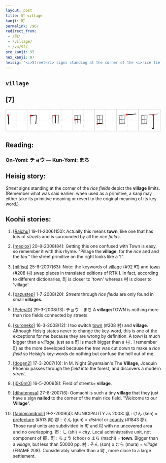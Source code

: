```yaml
---
layout: post
title: 町 village
kanji: 町
permalink: /96/
redirect_from:
 - /町/
 - /village/
 - /v4/92/
pre_kanji: 95
nex_kanji: 97
heisig: "<i>Street</i> signs standing at the corner of the <i>rice fields</i> depict the <b>village</b> limits. (Remember what was said earlier: when used as a primitive, a kanji may either take its primitive meaning or revert to the original meaning of its key word.)"
---
```


## `village`

## [7]

<div class="stroke"><img src="../images/E794BA.png" /></div>

## Reading:

### On-Yomi: チョウ &mdash; Kun-Yomi: まち

## Heisig story:

<i>Street</i> signs standing at the corner of the <i>rice fields</i> depict the <b>village</b> limits. (Remember what was said earlier: when used as a primitive, a kanji may either take its primitive meaning or revert to the original meaning of its key word.)

## Koohii stories:

1) [<a href="http://kanji.koohii.com/profile/Raichu">Raichu</a>] 19-11-2006(150): Actually this means <strong>town</strong>, like one that has lots of <em>streets</em> and is surrounded by all the <em>rice fields</em>.

2) [<a href="http://kanji.koohii.com/profile/meolox">meolox</a>] 20-8-2008(84): Getting this one confused with Town is easy, so remember it with this rhyme. &quot;Pillage the<strong> village</strong>, for the <em>rice</em> and and the <em>tea</em>.&quot; the street primitive on the right looks like a &#039;t&#039;.

3) [<a href="http://kanji.koohii.com/profile/nilfisq">nilfisq</a>] 25-8-2007(63): Note: the keywords of <a href="../92">village</a> (#92 町) and <a href="../208">town</a> (#208 村) swap places in translated editions of RTK I. In fact, according to different dictionaries, 町 is closer to &#039;town&#039; whereas 村 is closer to &#039;village&#039;.

4) [<a href="http://kanji.koohii.com/profile/pazustep">pazustep</a>] 1-7-2008(20): <em>Streets</em> through <em>rice fields</em> are only found in small <strong>villages</strong>.

5) [<a href="http://kanji.koohii.com/profile/PeterJD">PeterJD</a>] 29-3-2008(13): チョウ　まち A<strong> village</strong>/TOWN is nothing more than rice fields connected by streets.

6) [<a href="http://kanji.koohii.com/profile/kuroneko">kuroneko</a>] 16-3-2008(12): I too switch <a href="../208">town</a> (#208 村) and <strong>village</strong>. Although Heisig states never to change the key-word, this is one of the exceptions for me because they are wrong by definition. A <em>town</em> is much bigger than a <em>village</em>, just as a 町 is much bigger than a 村 . I remember 町 as the more developed because the <em>tree</em> was cut down to make a <em>rice field</em> so Heisig&#039;s key-words do nothing but confuse the hell out of me.

7) [<a href="http://kanji.koohii.com/profile/dogen2">dogen2</a>] 17-3-2007(10): In M. Night Shyamalan&#039;s The <strong>Village</strong>, Joaquin Phoenix passes through the <em>field</em> into the forest, and discovers a modern <em>street</em>.

8) [<a href="http://kanji.koohii.com/profile/j0k0m0">j0k0m0</a>] 16-5-2009(8): Field of streets=<strong> village</strong>.

9) [<a href="http://kanji.koohii.com/profile/dihutenosa">dihutenosa</a>] 27-8-2007(6): Oomachi is such a tiny<strong> village</strong> that they just have a sign <strong>nailed</strong> to the corner of the main rice field. &quot;Welcome to our<strong> Village</strong>&quot;.

10) [<a href="http://kanji.koohii.com/profile/fabiomandrioli">fabiomandrioli</a>] 9-2-2009(4): MUNICIPALITY as 2008: 県 : けん (ken) = <a href="../513">prefecture</a> (#513 県) 郡 : ぐん (gun) = <em>district</em> or <a href="../1843">county</a> (#1843 郡). Those rural units are subdivided in 町 and 村 with no uncovered area and no overlapping. 市 : し (shi) = <em>city</em>. Local administrative unit, not component of 郡 . 町 : ちょう (choo) o まち (machi) = <strong>town</strong>. Bigger than a <em>village</em>, but less than 50000 pp. 村 : そん (son) o むら (mura) = <em>village</em> (FRAME 208). Considerably smaller than a 町 , more close to a large settlement.
